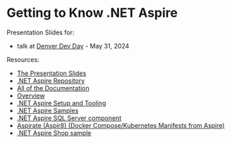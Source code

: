 # Getting to Know .NET Aspire

Presentation Slides for:
- talk at [Denver Dev Day](https://denverdevday.github.io/may-2024/) - May 31, 2024

Resources:
- [The Presentation Slides](https://raelyard.github.io/aspire-talk/)
- [.NET Aspire Repository](https://github.com/dotnet/aspire)
- [All of the Documentation](https://learn.microsoft.com/en-us/dotnet/aspire/)
- [Overview](https://learn.microsoft.com/en-us/dotnet/aspire/get-started/aspire-overview)
- [.NET Aspire Setup and Tooling](https://learn.microsoft.com/en-us/dotnet/aspire/fundamentals/setup-tooling?tabs=linux&pivots=visual-studio)
- [.NET Aspire Samples](https://github.com/dotnet/aspire)
- [.NET Aspire SQL Server component](https://learn.microsoft.com/en-us/dotnet/aspire/database/sql-server-component?tabs=dotnet-cli)
- [Aspirate (Aspir8) (Docker Compose/Kubernetes Manifests from Aspire)](https://github.com/prom3theu5/aspirational-manifests)
- [.NET Aspire Shop sample](https://learn.microsoft.com/en-us/samples/dotnet/aspire-samples/aspire-shop/)
